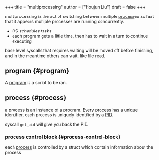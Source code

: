 +++
title = "multiprocessing"
author = ["Houjun Liu"]
draft = false
+++

multiprocessing is the act of switching between multiple [process](#process)es so fast that it appears multiple processes are running concurrently.

-   OS _schedules_ tasks
-   each program gets a little time, then has to wait in a turn to continue executing

base level syscalls that requires waiting will be moved off before finishing, and in the meantime others can wait. like file read.


## program {#program}

A [program](#program) is a script to be ran.


## process {#process}

a [process](#process) is an instance of a [program](#program). Every process has a unique identifier, each process is uniquely identified by a [PID](#process).

syscall `get_pid` will give you back the PID.


### process control block {#process-control-block}

each [process](#process) is controlled by a struct which contain information about the process
